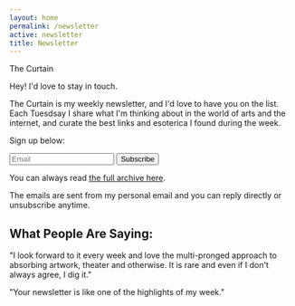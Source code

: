 ```yaml
---
layout: home
permalink: /newsletter
active: newsletter
title: Newsletter
---
```


<div id="newsletter_intro" class="lh-title dib f1-ns f2-m f2">The Curtain</div>

Hey! I'd love to stay in touch.

The Curtain is my weekly newsletter, and I'd love to have you on the list. Each Tuesdsay I share what I'm thinking about in the world of arts and the internet, and curate the best links and esoterica I found during the week.

Sign up below:

<div>
 <form id="my-form" name="email-capture" class="measure-wide br2-ns ba b--black-10 center" data-netlify="true" method="POST">
   <div class="cf">
   <input class="input-reset bn fl black bg-white pa3 lh-solid w-100 w-75-m w-80-l br2-ns br--left-ns" name="email" type="email" placeholder="Email" required>
   <button type="submit" class="button-reset fl pv3 tc bn bg-pers hover-pers-yellow pers-yellow fw7 white pointer w-100 w-25-m w-20-l br2-ns br--right-ns">Subscribe</button>
   </div>
 </form>

 <p class="js-success-message is-hidden f4" style="display: none; color:green; text-align: center;">Success! You'll receive your first email soon.</p>
</div>

<script>
  $("#my-form").submit(function(e) {
  e.preventDefault();

  var $form = $(this);
  $.post($form.attr("action"), $form.serialize()).then(function() {
    $("#my-form").hide();
    $(".js-success-message").show();
  });
});
 </script>


You can always read [the full archive here](https://guscuddy.substack.com/archive).

The emails are sent from my personal email and you can reply directly or unsubscribe anytime.

## What People Are Saying:

"I look forward to it every week and love the multi-pronged approach to absorbing artwork, theater and otherwise. It is rare and even if I don't always agree, I dig it."

"Your newsletter is like one of the highlights of my week." 
